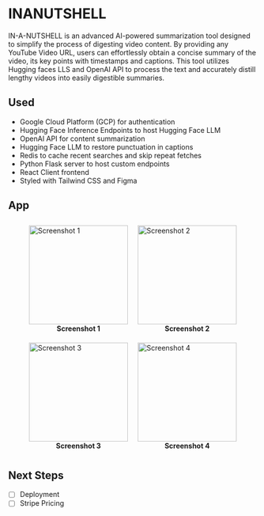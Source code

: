 # INANUTSHELL
IN-A-NUTSHELL is an advanced AI-powered summarization tool designed to simplify the process of digesting video content. By providing any YouTube Video URL, users can effortlessly obtain a concise summary of the video, its key points with timestamps and captions. This tool utilizes Hugging faces LLS and OpenAI API to process the text and accurately distill lengthy videos into easily digestible summaries.

## Used
- Google Cloud Platform (GCP) for authentication
- Hugging Face Inference Endpoints to host Hugging Face LLM
- OpenAI API for content summarization
- Hugging Face LLM to restore punctuation in captions
- Redis to cache recent searches and skip repeat fetches
- Python Flask server to host custom endpoints
- React Client frontend
- Styled with Tailwind CSS and Figma

## App
<div style="display: flex; justify-content: center;">
  <div style="margin: 10px;">
    <img src="https://github.com/sahlbakshi/nutshell/assets/86169374/54bcceeb-db77-4ca8-894d-0f24c6b8481b" width="200px;" alt="Screenshot 1"/>
    <div align="center"><b>Screenshot 1</b></div>
  </div>
  <div style="margin: 10px;">
    <img src="https://github.com/sahlbakshi/nutshell/assets/86169374/dc223a89-17a4-4a5c-8660-9fc6832beaf1" width="200px;" alt="Screenshot 2"/>
    <div align="center"><b>Screenshot 2</b></div>
  </div>
</div>

<div style="display: flex; justify-content: center;">
  <div style="margin: 10px;">
    <img src="https://github.com/sahlbakshi/nutshell/assets/86169374/18d2ae1c-f5fd-49ae-941c-5eb0d4ddbec9" width="200px;" alt="Screenshot 3"/>
    <div align="center"><b>Screenshot 3</b></div>
  </div>
  <div style="margin: 10px;">
    <img src="https://github.com/sahlbakshi/nutshell/assets/86169374/18d2ae1c-f5fd-49ae-941c-5eb0d4ddbec9" width="200px;" alt="Screenshot 4"/>
    <div align="center"><b>Screenshot 4</b></div>
  </div>
</div>

## Next Steps
- [ ] Deployment
- [ ] Stripe Pricing
